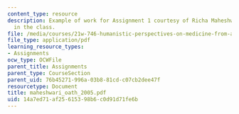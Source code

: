 ```yaml
---
content_type: resource
description: Example of work for Assignment 1 courtesy of Richa Maheshwari, a student
  in the class.
file: /media/courses/21w-746-humanistic-perspectives-on-medicine-from-ancient-greece-to-modern-america-spring-2005/14a7ed71af25615398b6c0d91d71fe6b_maheshwari_oath_2005.pdf
file_type: application/pdf
learning_resource_types:
- Assignments
ocw_type: OCWFile
parent_title: Assignments
parent_type: CourseSection
parent_uid: 76b45271-996a-03b8-81cd-c07cb2dee47f
resourcetype: Document
title: maheshwari_oath_2005.pdf
uid: 14a7ed71-af25-6153-98b6-c0d91d71fe6b
---
```

